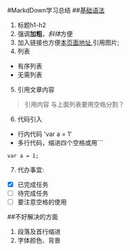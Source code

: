 #MarkdDown学习总结
##[基础语法](https://guides.github.com/features/mastering-markdown/#examples)
1. 标题h1-h2
2. 强调**加粗**，*斜体*方便
3. 加入链接也方便[本页面地址](https://github.com/Andy178/-/new/master),引用图片![]();
4. 列表
  * 有序列表
  * 无需列表
5. 引用文章内容
> 引用内容
与上面列表要用空格分割？

6. 代码引入
 * 行内代码 'var a = 1'
 * 多行代码，缩进四个空格或用```
```
var a = 1;
```
7. 代办事宜:
- [x] 已完成任务
- [ ] 待完成任务
- [ ] 要注意空格的使用

##不好解决的方面
1. 段落及首行缩进
2. 字体颜色、背景
